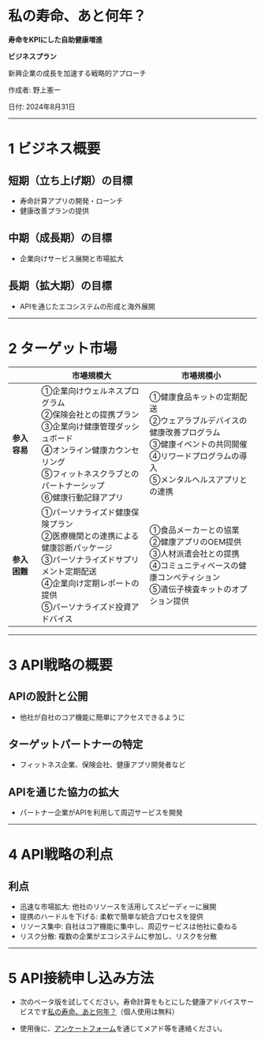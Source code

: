 
#  私の寿命、あと何年？

**寿命をKPIにした自助健康増進**

****ビジネスプラン****

新興企業の成長を加速する戦略的アプローチ

作成者: 野上憲一 

日付: 2024年8月31日

---

# 1 ビジネス概要

## 短期（立ち上げ期）の目標
- 寿命計算アプリの開発・ローンチ
- 健康改善プランの提供

## 中期（成長期）の目標
- 企業向けサービス展開と市場拡大

## 長期（拡大期）の目標
- APIを通じたエコシステムの形成と海外展開

---

# 2 ターゲット市場


|                  | 市場規模大                               | 市場規模小                               |
| ---------------- | ---------------------------------------------------- | ---------------------------------------------------- |
| **参入容易** | ①企業向けウェルネスプログラム<br>②保険会社との提携プラン<br>③企業向け健康管理ダッシュボード<br>④オンライン健康カウンセリング<br>⑤フィットネスクラブとのパートナーシップ<br>⑥健康行動記録アプリ | ①健康食品キットの定期配送<br>②ウェアラブルデバイスの健康改善プログラム<br>③健康イベントの共同開催<br>④リワードプログラムの導入<br>⑤メンタルヘルスアプリとの連携 |
| **参入困難** | ①パーソナライズド健康保険プラン<br>②医療機関との連携による健康診断パッケージ<br>③パーソナライズドサプリメント定期配送<br>④企業向け定期レポートの提供<br>⑤パーソナライズド投資アドバイス | ①食品メーカーとの協業<br>②健康アプリのOEM提供<br>③人材派遣会社との提携<br>④コミュニティベースの健康コンペティション<br>⑤遺伝子検査キットのオプション提供 |

---

# 3 API戦略の概要

## APIの設計と公開
- 他社が自社のコア機能に簡単にアクセスできるように

## ターゲットパートナーの特定
- フィットネス企業、保険会社、健康アプリ開発者など

## APIを通じた協力の拡大
- パートナー企業がAPIを利用して周辺サービスを開発

---

# 4 API戦略の利点

## 利点
- 迅速な市場拡大: 他社のリソースを活用してスピーディーに展開
- 提携のハードルを下げる: 柔軟で簡単な統合プロセスを提供
- リソース集中: 自社はコア機能に集中し、周辺サービスは他社に委ねる
- リスク分散: 複数の企業がエコシステムに参加し、リスクを分散

---

# 5 API接続申し込み方法

- 次のベータ版を試してください。寿命計算をもとにした健康アドバイスサービスです[私の寿命、あと何年？](https://medicalhealth.blob.core.windows.net/medicalhealth/index.html)（個人使用は無料）

- 使用後に、[アンケートフォーム](https://docs.google.com/forms/d/e/1FAIpQLScSKMGFgLAcHFeaQ9nG3YozRF3mczSJlH37I0nncOTeQ8oYbg/viewform?usp=sf_link)を通じてメアド等を連絡ください。




